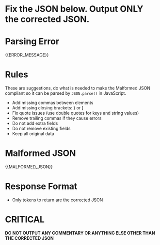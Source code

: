 # Fix the JSON below. Output ONLY the corrected JSON.

# Parsing Error
{{ERROR_MESSAGE}}

# Rules
These are suggestions, do what is needed to make the Malformed JSON compliant so it can be parsed by `JSON.parse()` in JavaScript.
- Add missing commas between elements
- Add missing closing brackets: } or ]
- Fix quote issues (use double quotes for keys and string values)
- Remove trailing commas if they cause errors
- Do not add extra fields
- Do not remove existing fields
- Keep all original data

# Malformed JSON
{{MALFORMED_JSON}}

# Response Format
- Only tokens to return are the corrected JSON

# CRITICAL
**DO NOT OUTPUT ANY COMMENTARY OR ANYTHING ELSE OTHER THAN THE CORRECTED JSON**